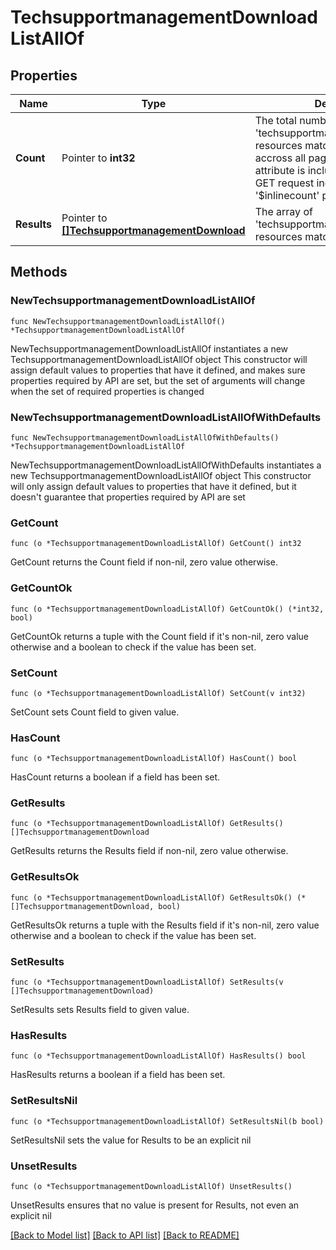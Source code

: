 # TechsupportmanagementDownloadListAllOf

## Properties

Name | Type | Description | Notes
------------ | ------------- | ------------- | -------------
**Count** | Pointer to **int32** | The total number of &#39;techsupportmanagement.Download&#39; resources matching the request, accross all pages. The &#39;Count&#39; attribute is included when the HTTP GET request includes the &#39;$inlinecount&#39; parameter. | [optional] 
**Results** | Pointer to [**[]TechsupportmanagementDownload**](TechsupportmanagementDownload.md) | The array of &#39;techsupportmanagement.Download&#39; resources matching the request. | [optional] 

## Methods

### NewTechsupportmanagementDownloadListAllOf

`func NewTechsupportmanagementDownloadListAllOf() *TechsupportmanagementDownloadListAllOf`

NewTechsupportmanagementDownloadListAllOf instantiates a new TechsupportmanagementDownloadListAllOf object
This constructor will assign default values to properties that have it defined,
and makes sure properties required by API are set, but the set of arguments
will change when the set of required properties is changed

### NewTechsupportmanagementDownloadListAllOfWithDefaults

`func NewTechsupportmanagementDownloadListAllOfWithDefaults() *TechsupportmanagementDownloadListAllOf`

NewTechsupportmanagementDownloadListAllOfWithDefaults instantiates a new TechsupportmanagementDownloadListAllOf object
This constructor will only assign default values to properties that have it defined,
but it doesn't guarantee that properties required by API are set

### GetCount

`func (o *TechsupportmanagementDownloadListAllOf) GetCount() int32`

GetCount returns the Count field if non-nil, zero value otherwise.

### GetCountOk

`func (o *TechsupportmanagementDownloadListAllOf) GetCountOk() (*int32, bool)`

GetCountOk returns a tuple with the Count field if it's non-nil, zero value otherwise
and a boolean to check if the value has been set.

### SetCount

`func (o *TechsupportmanagementDownloadListAllOf) SetCount(v int32)`

SetCount sets Count field to given value.

### HasCount

`func (o *TechsupportmanagementDownloadListAllOf) HasCount() bool`

HasCount returns a boolean if a field has been set.

### GetResults

`func (o *TechsupportmanagementDownloadListAllOf) GetResults() []TechsupportmanagementDownload`

GetResults returns the Results field if non-nil, zero value otherwise.

### GetResultsOk

`func (o *TechsupportmanagementDownloadListAllOf) GetResultsOk() (*[]TechsupportmanagementDownload, bool)`

GetResultsOk returns a tuple with the Results field if it's non-nil, zero value otherwise
and a boolean to check if the value has been set.

### SetResults

`func (o *TechsupportmanagementDownloadListAllOf) SetResults(v []TechsupportmanagementDownload)`

SetResults sets Results field to given value.

### HasResults

`func (o *TechsupportmanagementDownloadListAllOf) HasResults() bool`

HasResults returns a boolean if a field has been set.

### SetResultsNil

`func (o *TechsupportmanagementDownloadListAllOf) SetResultsNil(b bool)`

 SetResultsNil sets the value for Results to be an explicit nil

### UnsetResults
`func (o *TechsupportmanagementDownloadListAllOf) UnsetResults()`

UnsetResults ensures that no value is present for Results, not even an explicit nil

[[Back to Model list]](../README.md#documentation-for-models) [[Back to API list]](../README.md#documentation-for-api-endpoints) [[Back to README]](../README.md)


